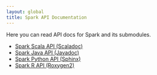 ```yaml
---
layout: global
title: Spark API Documentation
---
```


Here you can read API docs for Spark and its submodules.

- [Spark Scala API (Scaladoc)](https://spark.apache.org/docs/latest/api/scala/index.html)
- [Spark Java API (Javadoc)](https://spark.apache.org/docs/latest/api/java/index.html)
- [Spark Python API (Sphinx)](https://spark.apache.org/docs/latest/api/python/index.html)
- [Spark R API (Roxygen2)](https://spark.apache.org/docs/latest/api/R/index.html)
